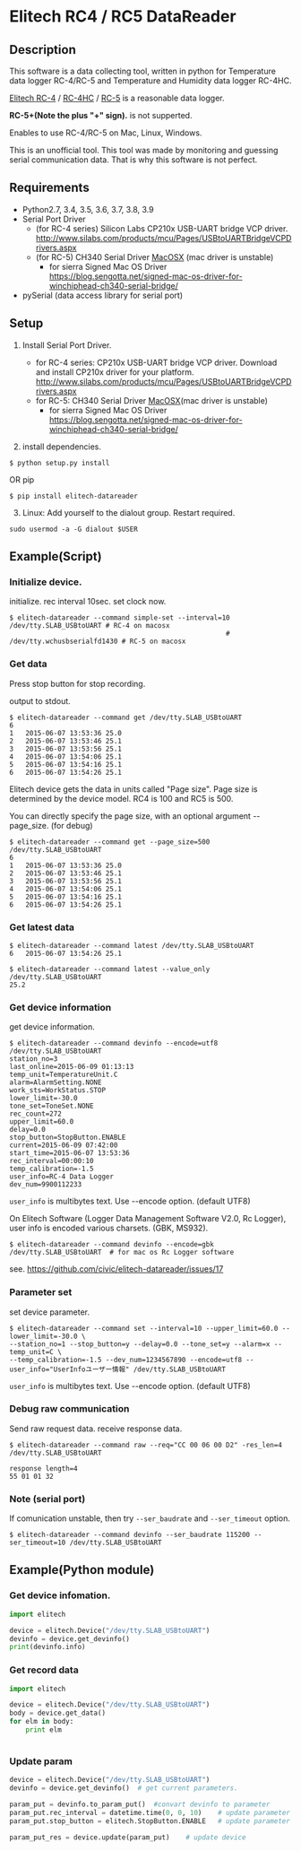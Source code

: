 Elitech RC4 / RC5 DataReader
====================================


Description
-----------

This software is a data collecting tool, written in python for Temperature data logger RC-4/RC-5 and Temperature and Humidity data logger RC-4HC.

[Elitech RC-4](http://www.elitech.uk.com/temperature_logger/Elitech_UK__Mini_USB_Temperature_Data_logger_URC_4_149.html) / 
[RC-4HC](http://www.elitech.uk.com/temperature_logger/RC_4HC_Temperature_and_Humidity_Data_Logger_150.html) / 
[RC-5](http://www.e-elitech.com/jingChuang3/shouYe.do?operate=doProductDetail&chanpinId=156) 
is a reasonable data logger.

**RC-5+(Note the plus "+" sign).** is not supperted.

Enables to use RC-4/RC-5 on Mac, Linux, Windows.

This is an unofficial tool. This tool was made by monitoring and guessing serial communication data. That is why this software is not perfect.

Requirements
------------

- Python2.7, 3.4, 3.5, 3.6, 3.7, 3.8, 3.9
- Serial Port Driver
    - (for RC-4 series) Silicon Labs CP210x USB-UART bridge VCP driver.  <http://www.silabs.com/products/mcu/Pages/USBtoUARTBridgeVCPDrivers.aspx>
    - (for RC-5) CH340 Serial Driver [MacOSX](http://www.wch.cn/download/CH341SER_MAC_ZIP.html) (mac driver is unstable)
        - for sierra Signed Mac OS Driver  
            <https://blog.sengotta.net/signed-mac-os-driver-for-winchiphead-ch340-serial-bridge/>
- pySerial (data access library for serial port)


Setup
------------

1. Install Serial Port Driver.
    - for RC-4 series: CP210x USB-UART bridge VCP driver.  Download and install CP210x driver for your platform.
 <http://www.silabs.com/products/mcu/Pages/USBtoUARTBridgeVCPDrivers.aspx>
    - for RC-5: CH340 Serial Driver [MacOSX](http://www.wch.cn/download/CH341SER_MAC_ZIP.html)(mac driver is unstable)
        - for sierra Signed Mac OS Driver  
            <https://blog.sengotta.net/signed-mac-os-driver-for-winchiphead-ch340-serial-bridge/>

2. install dependencies.

```
$ python setup.py install
```

OR pip

```
$ pip install elitech-datareader
```

3. Linux: Add yourself to the dialout group. Restart required.
```
sudo usermod -a -G dialout $USER
```


Example(Script)
--------------

### Initialize device.

initialize. rec interval 10sec. set clock now.

```
$ elitech-datareader --command simple-set --interval=10 /dev/tty.SLAB_USBtoUART # RC-4 on macosx
                                                      # /dev/tty.wchusbserialfd1430 # RC-5 on macosx
```

### Get data

Press stop button for stop recording.

output to stdout.

```
$ elitech-datareader --command get /dev/tty.SLAB_USBtoUART
6
1	2015-06-07 13:53:36	25.0
2	2015-06-07 13:53:46	25.1
3	2015-06-07 13:53:56	25.1
4	2015-06-07 13:54:06	25.1
5	2015-06-07 13:54:16	25.1
6	2015-06-07 13:54:26	25.1
```

Elitech device gets the data in units called "Page size".
Page size is determined by the device model. RC4 is 100 and RC5 is 500.

You can directly specify the page size, with an optional argument --page_size. (for debug)

```
$ elitech-datareader --command get --page_size=500 /dev/tty.SLAB_USBtoUART
6
1	2015-06-07 13:53:36	25.0
2	2015-06-07 13:53:46	25.1
3	2015-06-07 13:53:56	25.1
4	2015-06-07 13:54:06	25.1
5	2015-06-07 13:54:16	25.1
6	2015-06-07 13:54:26	25.1
```

### Get latest data

```
$ elitech-datareader --command latest /dev/tty.SLAB_USBtoUART
6	2015-06-07 13:54:26	25.1

$ elitech-datareader --command latest --value_only /dev/tty.SLAB_USBtoUART
25.2
```


### Get device information

get device information.


```
$ elitech-datareader --command devinfo --encode=utf8 /dev/tty.SLAB_USBtoUART
station_no=3
last_online=2015-06-09 01:13:13
temp_unit=TemperatureUnit.C
alarm=AlarmSetting.NONE
work_sts=WorkStatus.STOP
lower_limit=-30.0
tone_set=ToneSet.NONE
rec_count=272
upper_limit=60.0
delay=0.0
stop_button=StopButton.ENABLE
current=2015-06-09 07:42:00
start_time=2015-06-07 13:53:36
rec_interval=00:00:10
temp_calibration=-1.5
user_info=RC-4 Data Logger
dev_num=9900112233
```

`user_info` is multibytes text. Use --encode option. (default UTF8)

On Elitech Software (Logger Data Management Software V2.0, Rc Logger), user info is encoded various charsets. (GBK, MS932).

```
$ elitech-datareader --command devinfo --encode=gbk /dev/tty.SLAB_USBtoUART  # for mac os Rc Logger software
```
see. <https://github.com/civic/elitech-datareader/issues/17>


### Parameter set

set device parameter.

```
$ elitech-datareader --command set --interval=10 --upper_limit=60.0 --lower_limit=-30.0 \
--station_no=1 --stop_button=y --delay=0.0 --tone_set=y --alarm=x --temp_unit=C \
--temp_calibration=-1.5 --dev_num=1234567890 --encode=utf8 --user_info="UserInfoユーザー情報" /dev/tty.SLAB_USBtoUART
```

`user_info` is multibytes text. Use --encode option. (default UTF8)

### Debug raw communication

Send raw request data. receive response data.

```
$ elitech-datareader --command raw --req="CC 00 06 00 D2" -res_len=4 /dev/tty.SLAB_USBtoUART

response length=4
55 01 01 32
```


### Note (serial port)

If comunication unstable, then try `--ser_baudrate` and `--ser_timeout` option.

```
$ elitech-datareader --command devinfo --ser_baudrate 115200 --ser_timeout=10 /dev/tty.SLAB_USBtoUART
```

Example(Python module)
-------

### Get device infomation.

```python
import elitech

device = elitech.Device("/dev/tty.SLAB_USBtoUART")
devinfo = device.get_devinfo()
print(devinfo.info)
```

### Get record data

```python
import elitech

device = elitech.Device("/dev/tty.SLAB_USBtoUART")
body = device.get_data()
for elm in body:
    print elm
    
```

### Update param

```python
device = elitech.Device("/dev/tty.SLAB_USBtoUART")
devinfo = device.get_devinfo()  # get current parameters.

param_put = devinfo.to_param_put()  #convart devinfo to parameter
param_put.rec_interval = datetime.time(0, 0, 10)    # update parameter
param_put.stop_button = elitech.StopButton.ENABLE   # update parameter

param_put_res = device.update(param_put)    # update device

```
